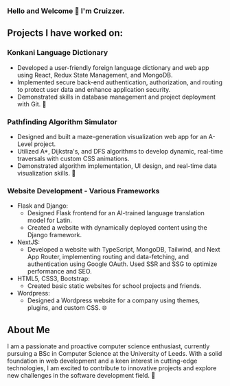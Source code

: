 ### Hello and Welcome 👋 I'm Cruizzer.


## Projects I have worked on:

### Konkani Language Dictionary
- Developed a user-friendly foreign language dictionary and web app using React, Redux State Management, and MongoDB.
- Implemented secure back-end authentication, authorization, and routing to protect user data and enhance application security.
- Demonstrated skills in database management and project deployment with Git. 🚀

### Pathfinding Algorithm Simulator
- Designed and built a maze-generation visualization web app for an A-Level project.
- Utilized A*, Dijkstra's, and DFS algorithms to develop dynamic, real-time traversals with custom CSS animations.
- Demonstrated algorithm implementation, UI design, and real-time data visualization skills. 🧠

### Website Development - Various Frameworks
- Flask and Django:
  - Designed Flask frontend for an AI-trained language translation model for Latin.
  - Created a website with dynamically deployed content using the Django framework.
- NextJS:
  - Developed a website with TypeScript, MongoDB, Tailwind, and Next App Router, implementing routing and data-fetching, and authentication using Google OAuth. Used SSR and SSG to optimize performance and SEO.
- HTML5, CSS3, Bootstrap:
  - Created basic static websites for school projects and friends.
- Wordpress:
  - Designed a Wordpress website for a company using themes, plugins, and custom CSS. 🌐

## About Me

I am a passionate and proactive computer science enthusiast, currently pursuing a BSc in Computer Science at the University of Leeds. With a solid foundation in web development and a keen interest in cutting-edge technologies, I am excited to contribute to innovative projects and explore new challenges in the software development field. 🚀
